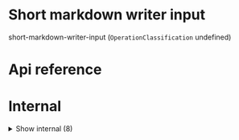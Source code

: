 # Short markdown writer input

short-markdown-writer-input (`OperationClassification` undefined)



# Api reference

# Internal

<details><summary>Show internal (8)</summary>
    
  # `<ShortMarkdownPlayer />`




| Input      |    |    |
| ---------- | -- | -- |
| props | { shortMarkdown?: `ShortMarkdown`, <br />projectRelativeFilePath?: string, <br /> } |  |
| **Output** | `JSX.Element`   |    |



## `<ShortMarkdownSlide />`

| Input      |    |    |
| ---------- | -- | -- |
| - | | |
| **Output** | `JSX.Element`   |    |



## `<ShortStudio />`

the newer one, eventually to replace `ContextTextArea`
<SmartContentEditableDivInput
writerType={writerType}
value={value}
onChange={onChange}
markdownParseRenderConfig={markdownParseRenderConfig}
/>


| Input      |    |    |
| ---------- | -- | -- |
| - | | |
| **Output** | `JSX.Element`   |    |



## useMultiAudio()

- Implement a component that preloads all audios for the `ShortMarkdown` and lets you play one with a callback (look at https://stackoverflow.com/questions/47686345/playing-sound-in-react-js)
- If slide has audio belonging to it, find it and play it. Start at certain point, depending on which part you are at.
- Select the correct audio for every slide, and get the API url for it. Load it in into an `<audio>` element once you go to the slide.


| Input      |    |    |
| ---------- | -- | -- |
| urls | string[] |  |
| **Output** | { players: { url: string, <br />playing: boolean, <br /> }[], <br />toggle: {  }, <br /> }   |    |



## 📄 ShortMarkdownPlayer (exported const)

## 📄 ShortMarkdownSlide (exported const)

## 📄 ShortStudio (exported const)

the newer one, eventually to replace `ContextTextArea`
<SmartContentEditableDivInput
writerType={writerType}
value={value}
onChange={onChange}
markdownParseRenderConfig={markdownParseRenderConfig}
/>


## 📄 useMultiAudio (exported const)

- Implement a component that preloads all audios for the `ShortMarkdown` and lets you play one with a callback (look at https://stackoverflow.com/questions/47686345/playing-sound-in-react-js)
- If slide has audio belonging to it, find it and play it. Start at certain point, depending on which part you are at.
- Select the correct audio for every slide, and get the API url for it. Load it in into an `<audio>` element once you go to the slide.
  </details>

